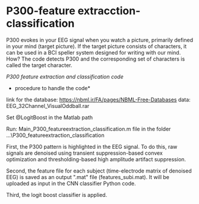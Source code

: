 # P300-feature extracction-classification

P300 evokes in your EEG signal when you watch a picture, primarily defined in your mind (target picture). If the target picture consists of characters, it can be used in a BCI speller system designed for writing with our mind.
How? The code detects P300 and the corresponding set of characters is called the target character.
   

*P300 feature extraction and classification code*
* procedure to handle the code*

link for the database:
https://nbml.ir/FA/pages/NBML-Free-Databases data: EEG_32Channel_VisualOddball.rar

Set @LogitBoost in the Matlab path

Run: Main_P300_featureextraction_classification.m file in the folder ...\P300_featureextraction_classification

First, the P300 pattern is highlighted in the EEG signal.
To do this, raw signals are denoised using transient suppression-based convex optimization and thresholding-based high amplitude artifact suppression.

Second, the feature file for each subject (time-electrode matrix of denoised EEG) is saved as an output ".mat" file (features_subi.mat).
It will be uploaded as input in the CNN classifier Python code.

Third, the logit boost classifier is applied.
